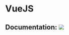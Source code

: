 # VueJS

## Documentation: [![](https://img.shields.io/badge/docs-stable-blue.svg)](https://antonioloureiro.github.io/VueJS.jl/index.html)
